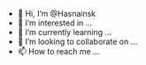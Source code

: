 - 👋 Hi, I’m @Hasnainsk
- 👀 I’m interested in ...
- 🌱 I’m currently learning ...
- 💞️ I’m looking to collaborate on ...
- 📫 How to reach me ...

<!---
Hasnainsk/Hasnainsk is a ✨ special ✨ repository because its `README.md` (this file) appears on your GitHub profile.
You can click the Preview link to take a look at your changes.
--->
